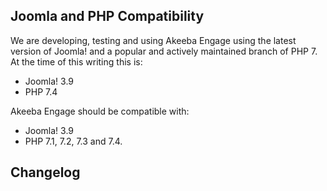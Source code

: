 ## Joomla and PHP Compatibility

We are developing, testing and using Akeeba Engage using the latest version of Joomla! and a popular and actively maintained branch of PHP 7. At the time of this writing this is:

* Joomla! 3.9
* PHP 7.4

Akeeba Engage should be compatible with:
* Joomla! 3.9
* PHP 7.1, 7.2, 7.3 and 7.4.

## Changelog

